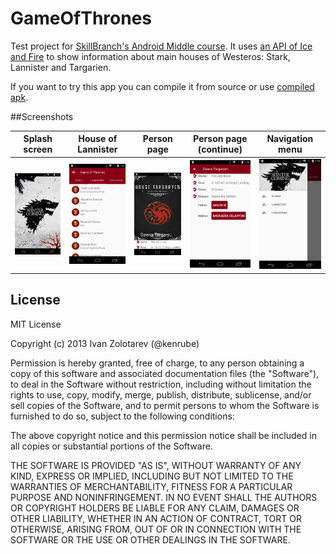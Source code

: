 # GameOfThrones

Test project for [SkillBranch's Android Middle course](http://skill-branch.ru/android.html). It uses [an API of Ice and Fire](https://anapioficeandfire.com/) to show information about main houses of Westeros: Stark, Lannister and Targarien.

If you want to try this app you can compile it from source or use [compiled apk](https://github.com/kenrube/GameOfThrones/blob/master/GameOfThrones-%7B0.0.3%7D-debug.apk).

##Screenshots

Splash screen  |  House of Lannister  |  Person page  |  Person page (continue)  |  Navigation menu  | 
:-------------:|:--------------------:|:-------------:|:------------------------:|:-----------------:|
![](https://github.com/kenrube/GameOfThrones/blob/master/screens/screen_1.png)   |  ![](https://github.com/kenrube/GameOfThrones/blob/master/screens/screen_2.png)   |  ![](https://github.com/kenrube/GameOfThrones/blob/master/screens/screen_3.png)   |  ![](https://github.com/kenrube/GameOfThrones/blob/master/screens/screen_4.png)   |  ![](https://github.com/kenrube/GameOfThrones/blob/master/screens/screen_5.png)   |

## License
MIT License

Copyright (c) 2013 Ivan Zolotarev (@kenrube)

Permission is hereby granted, free of charge, to any person obtaining a copy of this software and associated documentation files (the "Software"), to deal in the Software without restriction, including without limitation the rights to use, copy, modify, merge, publish, distribute, sublicense, and/or sell copies of the Software, and to permit persons to whom the Software is furnished to do so, subject to the following conditions:

The above copyright notice and this permission notice shall be included in all copies or substantial portions of the Software.

THE SOFTWARE IS PROVIDED "AS IS", WITHOUT WARRANTY OF ANY KIND, EXPRESS OR IMPLIED, INCLUDING BUT NOT LIMITED TO THE WARRANTIES OF MERCHANTABILITY, FITNESS FOR A PARTICULAR PURPOSE AND NONINFRINGEMENT. IN NO EVENT SHALL THE AUTHORS OR COPYRIGHT HOLDERS BE LIABLE FOR ANY CLAIM, DAMAGES OR OTHER LIABILITY, WHETHER IN AN ACTION OF CONTRACT, TORT OR OTHERWISE, ARISING FROM, OUT OF OR IN CONNECTION WITH THE SOFTWARE OR THE USE OR OTHER DEALINGS IN THE SOFTWARE.
